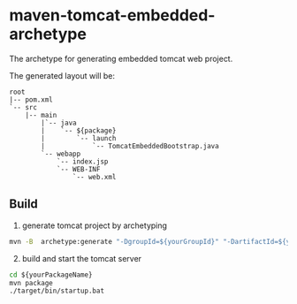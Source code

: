 # maven-tomcat-embedded-archetype
The archetype for generating embedded tomcat web project.


The generated layout will be: 

```
root
|-- pom.xml
`-- src
    |-- main
        |`-- java
        |    `-- ${package}
        |        `-- launch
        |            `-- TomcatEmbeddedBootstrap.java
        `-- webapp
            `-- index.jsp
            `-- WEB-INF
                `-- web.xml
```

## Build

1. generate tomcat project by archetyping
```cmd
mvn -B  archetype:generate "-DgroupId=${yourGroupId}" "-DartifactId=${yourArtifact}" "-Dpackage=${yourPackageName}" "-DarchetypeGroupId=com.teampathy" "-DarchetypeArtifactId=tomcat-embedded-archetype" "-Dversion=1.2-SNAPSHOT"
```

2. build and start the tomcat server
```cmd
cd ${yourPackageName}
mvn package
./target/bin/startup.bat
```
